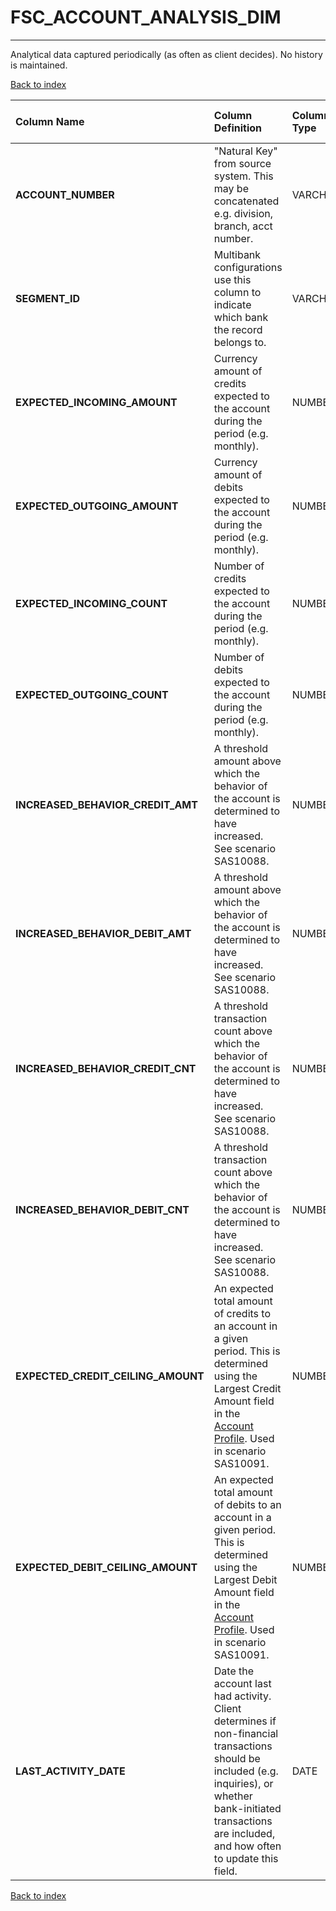 # FSC_ACCOUNT_ANALYSIS_DIM

---

Analytical data captured periodically (as often as client decides).  No history is maintained.

[Back to index](./index.md)

| Column Name                        | Column Definition                                                                                                                                                                                                  | Column Data Type   | Column Null Option   | PK   | FK   |
|:-----------------------------------|:-------------------------------------------------------------------------------------------------------------------------------------------------------------------------------------------------------------------|:-------------------|:---------------------|:-----|:-----|
| **ACCOUNT_NUMBER**                 | "Natural Key" from source system.  This may be concatenated e.g. division, branch, acct number\.                                                                                                                   | VARCHAR2(50)       | Not Null             | Yes  | No   |
| **SEGMENT_ID**                     | Multibank configurations use this column to indicate which bank the record belongs to.                                                                                                                             | VARCHAR2(128)      | Not Null             | Yes  | No   |
| **EXPECTED_INCOMING_AMOUNT**       | Currency amount of credits expected to the account during the period (e.g. monthly).                                                                                                                               | NUMBER(18,5)       | Null                 | No   | No   |
| **EXPECTED_OUTGOING_AMOUNT**       | Currency amount of debits expected to the account during the period (e.g. monthly).                                                                                                                                | NUMBER(18,5)       | Null                 | No   | No   |
| **EXPECTED_INCOMING_COUNT**        | Number of credits expected to the account during the period (e.g. monthly).                                                                                                                                        | NUMBER(10)         | Null                 | No   | No   |
| **EXPECTED_OUTGOING_COUNT**        | Number of debits expected to the account during the period (e.g. monthly).                                                                                                                                         | NUMBER(10)         | Null                 | No   | No   |
| **INCREASED_BEHAVIOR_CREDIT_AMT**  | A threshold amount above which the behavior of the account is determined to have increased. See scenario SAS10088.                                                                                                 | NUMBER(18,5)       | Null                 | No   | No   |
| **INCREASED_BEHAVIOR_DEBIT_AMT**   | A threshold amount above which the behavior of the account is determined to have increased. See scenario SAS10088.                                                                                                 | NUMBER(18,5)       | Null                 | No   | No   |
| **INCREASED_BEHAVIOR_CREDIT_CNT**  | A threshold transaction count above which the behavior of the account is determined to have increased. See scenario SAS10088.                                                                                      | NUMBER(15,5)       | Null                 | No   | No   |
| **INCREASED_BEHAVIOR_DEBIT_CNT**   | A threshold transaction count above which the behavior of the account is determined to have increased. See scenario SAS10088.                                                                                      | NUMBER(15,5)       | Null                 | No   | No   |
| **EXPECTED_CREDIT_CEILING_AMOUNT** | An expected total amount of credits to an account in a given period.  This is determined using the Largest Credit Amount field in the [Account Profile](https://onishchenkoar.github.io/fcfcore/fsc_account_profile_fact.html).  Used in scenario SAS10091.                                 | NUMBER(18,5)       | Null                 | No   | No   |
| **EXPECTED_DEBIT_CEILING_AMOUNT**  | An expected total amount of debits to an account in a given period.  This is determined using the Largest Debit Amount field in the [Account Profile](https://onishchenkoar.github.io/fcfcore/fsc_account_profile_fact.html).  Used in scenario SAS10091.                                   | NUMBER(18,5)       | Null                 | No   | No   |
| **LAST_ACTIVITY_DATE**             | Date the account last had activity.  Client determines if non-financial transactions should be included (e.g. inquiries), or whether bank-initiated transactions are included, and how often to update this field. | DATE               | Null                 | No   | No   |

[Back to index](./index.md)
